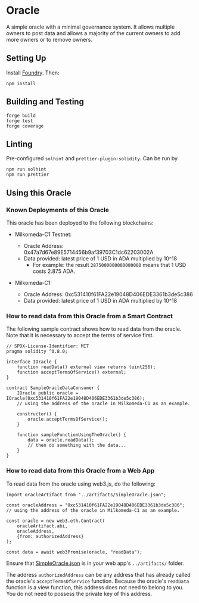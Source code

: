 # Oracle

A simple oracle with a minimal governance system. It allows multiple owners to post data and allows a majority of the current owners to add more owners or to remove owners.

## Setting Up

Install [Foundry](https://github.com/foundry-rs/foundry/blob/master/README.md). Then:

```
npm install
```


## Building and Testing

```
forge build
forge test
forge coverage
```

## Linting

Pre-configured `solhint` and `prettier-plugin-solidity`. Can be run by

```
npm run solhint
npm run prettier
```

## Using this Oracle

### Known Deployments of this Oracle

This oracle has been deployed to the following blockchains:

* Milkomeda-C1 Testnet:
    * Oracle Address: 0x47a7d67e89E5714456b9af39703C1dc62203002A
    * Data provided: latest price of 1 USD in ADA multiplied by 10^18
        * For example: the result `2875000000000000000` means that 1 USD costs 2.875 ADA.

* Milkomeda-C1:
    * Oracle Address: 0xc531410f61FA22e19048D406EDE3361b3de5c386
    * Data provided: latest price of 1 USD in ADA multiplied by 10^18

### How to read data from this Oracle from a Smart Contract

The following sample contract shows how to read data from the oracle.
Note that it is necessary to accept the terms of service first.

```
// SPDX-License-Identifier: MIT
pragma solidity ^0.8.0;

interface IOracle {
    function readData() external view returns (uint256);
    function acceptTermsOfService() external;
}

contract SampleOracleDataConsumer {
    IOracle public oracle = IOracle(0xc531410f61FA22e19048D406EDE3361b3de5c386);
    // using the address of the oracle in Milkomeda-C1 as an example.
 
    constructor() {
        oracle.acceptTermsOfService();
    }

    function sampleFunctionUsingTheOracle() {
        data = oracle.readData();
        // then do something with the data...
    }
}
```

### How to read data from this Oracle from a Web App

To read data from the oracle using web3.js, do the following:

```
import oracleArtifact from "../artifacts/SimpleOracle.json";

const oracleAddress = "0xc531410f61FA22e19048D406EDE3361b3de5c386"; 
// using the address of the oracle in Milkomeda-C1 as an example.

const oracle = new web3.eth.Contract(
    oracleArtifact.abi, 
    oracleAddress, 
    {from: authorizedAddress}
);

const data = await web3Promise(oracle, "readData");
```

Ensure that [SimpleOracle.json](./abi/SimpleOracle.json) is in your web app's `../artifacts/` folder.

The address `authorizedAddress` can be any address that has already called the oracle's `acceptTermsOfService` function. Because the oracle's `readData` function is a view function, this address does not need to belong to you. You do not need to possess the private key of this address.
